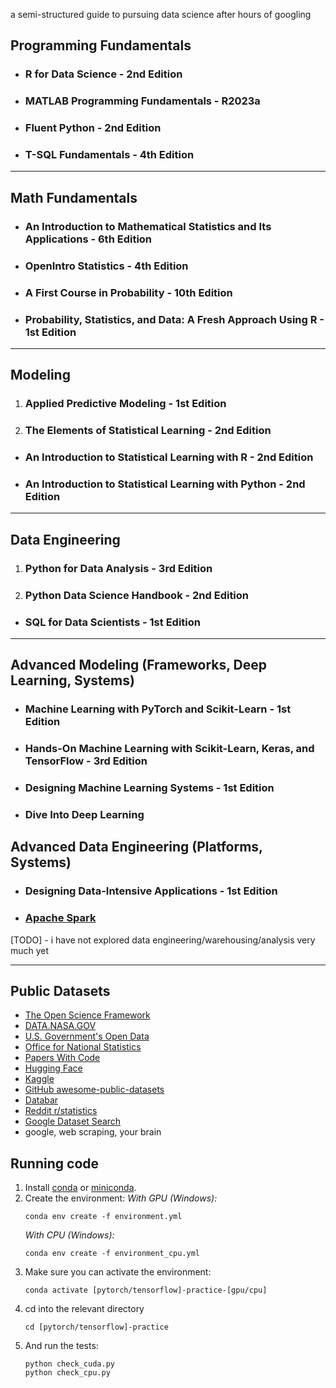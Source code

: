 a semi-structured guide to pursuing data science after hours of googling

## Programming Fundamentals

- ### R for Data Science - 2nd Edition

- ### MATLAB Programming Fundamentals - R2023a

- ### Fluent Python - 2nd Edition

- ### T-SQL Fundamentals - 4th Edition

---

## Math Fundamentals

- ### An Introduction to Mathematical Statistics and Its Applications - 6th Edition

- ### OpenIntro Statistics - 4th Edition

- ### A First Course in Probability - 10th Edition

- ### Probability, Statistics, and Data: A Fresh Approach Using R - 1st Edition

---

## Modeling

1. ### Applied Predictive Modeling - 1st Edition

2. ### The Elements of Statistical Learning - 2nd Edition

- ### An Introduction to Statistical Learning with R - 2nd Edition

-  ### An Introduction to Statistical Learning with Python - 2nd Edition

---

## Data Engineering

1. ### Python for Data Analysis - 3rd Edition

2. ### Python Data Science Handbook - 2nd Edition

- ### SQL for Data Scientists - 1st Edition

---

## Advanced Modeling (Frameworks, Deep Learning, Systems)

- ### Machine Learning with PyTorch and Scikit-Learn - 1st Edition

- ### Hands-On Machine Learning with Scikit-Learn, Keras, and TensorFlow - 3rd Edition

- ### Designing Machine Learning Systems - 1st Edition

- ### Dive Into Deep Learning

## Advanced Data Engineering (Platforms, Systems)

- ### Designing Data-Intensive Applications - 1st Edition

- ### [Apache Spark](https://spark.apache.org/)

[TODO] - i have not explored data engineering/warehousing/analysis very much yet

---

## Public Datasets

 - [The Open Science Framework](https://osf.io/)
 - [DATA.NASA.GOV](https://data.nasa.gov/)
 - [U.S. Government's Open Data](https://data.gov/)
 - [Office for National Statistics](https://www.ons.gov.uk/)
 - [Papers With Code](https://paperswithcode.com/datasets)
 - [Hugging Face](https://huggingface.co/datasets)
 - [Kaggle](https://www.kaggle.com/datasets)
 - [GitHub awesome-public-datasets](https://github.com/awesomedata/awesome-public-datasets)
 - [Databar](https://databar.ai/)
 - [Reddit r/statistics](https://www.reddit.com/r/statistics/)
 - [Google Dataset Search](https://datasetsearch.research.google.com/)
 - google, web scraping, your brain

## Running code

1. Install
   [conda](https://docs.conda.io/projects/conda/en/latest/user-guide/install/index.html)
   or [miniconda](https://docs.anaconda.com/free/miniconda/miniconda-install/).
2. Create the environment: _With GPU (Windows):_
    ```
    conda env create -f environment.yml
    ```
    _With CPU (Windows):_
    ```
    conda env create -f environment_cpu.yml
    ```
3. Make sure you can activate the environment:
    ```
    conda activate [pytorch/tensorflow]-practice-[gpu/cpu]
    ```
4. cd into the relevant directory
    ```
    cd [pytorch/tensorflow]-practice
    ```
5. And run the tests:
    ```
    python check_cuda.py
    python check_cpu.py
    ```
